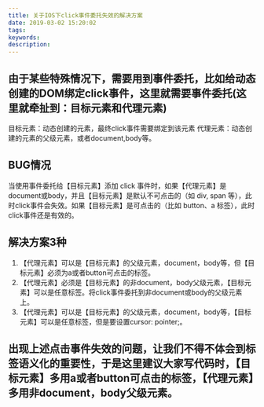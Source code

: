 ```yaml
---
title: 关于IOS下click事件委托失效的解决方案
date: 2019-03-02 15:20:02
tags:
keywords:
description:
---
```


## 由于某些特殊情况下，需要用到事件委托，比如给动态创建的DOM绑定click事件，这里就需要事件委托(这里就牵扯到：目标元素和代理元素)
目标元素：动态创建的元素，最终click事件需要绑定到该元素
代理元素：动态创建的元素的父级元素，或者document,body等。

## BUG情况
    
当使用事件委托给【目标元素】添加 click 事件时，如果【代理元素】是 document或body，并且【目标元素】是默认不可点击的（如 div, span 等），此时click事件会失效。如果【目标元素】是可点击的（比如 button、a 标签），此时click事件还是有效的。

## 解决方案3种
1. 【代理元素】可以是【目标元素】的父级元素，document，body等，但【目标元素】必须为a或者button可点击的标签。
2. 【代理元素】必须是【目标元素】的非document，body父级元素，【目标元素】可以是任意标签。将click事件委托到非document或body的父级元素上。
3. 【代理元素】可以是【目标元素】的父级元素，document，body等，【目标元素】可以是任意标签，但是要设置cursor: pointer;。


## 出现上述点击事件失效的问题，让我们不得不体会到标签语义化的重要性，于是这里建议大家写代码时，【目标元素】多用a或者button可点击的标签，【代理元素】多用非document，body父级元素。


